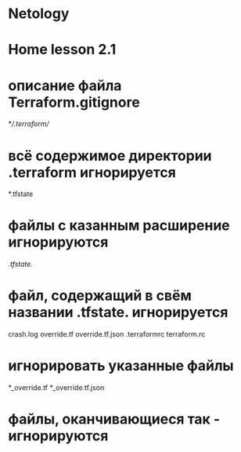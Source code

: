 # Netology

# Home lesson 2.1
# описание файла Terraform.gitignore

**/.terraform/*
# всё содержимое директории .terraform игнорируется

*.tfstate 
# файлы с казанным расширение игнорируются

*.tfstate.*
# файл, содержащий в свём названии .tfstate. игнорируется

crash.log
override.tf
override.tf.json
.terraformrc
terraform.rc
# игнорировать указанные файлы

*_override.tf
*_override.tf.json
# файлы, оканчивающиеся так - игнорируются

